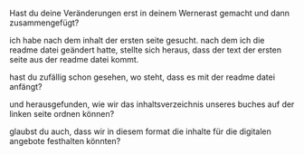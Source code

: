 Hast du deine Veränderungen erst in deinem Wernerast gemacht und dann zusammengefügt?

ich habe nach dem inhalt der ersten seite gesucht. nach dem ich die readme datei geändert hatte, stellte sich heraus, dass der text der ersten seite aus der readme datei kommt.

hast du zufällig schon gesehen, wo steht, dass es mit der readme datei anfängt?

und herausgefunden, wie wir das inhaltsverzeichnis unseres buches auf der linken seite ordnen können?

glaubst du auch, dass wir in diesem format die inhalte für die digitalen angebote festhalten könnten?